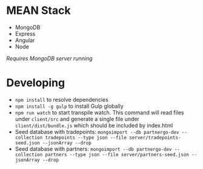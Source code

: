 # MEAN Stack
* MongoDB
* Express
* Angular
* Node

*Requires MongoDB server running*

# Developing

* `npm install` to resolve dependencies
* `npm install -g gulp` to install Gulp globally
* `npm run watch` to start transpile watch. This command will read files under `client/src` and generate a single file under `client/dist/bundle.js` which should be included by index.html
* Seed database with tradepoints: `mongoimport --db partnergo-dev --collection tradepoints --type json --file server/tradepoints-seed.json --jsonArray --drop`
* Seed database with partners: `mongoimport --db partnergo-dev --collection partners --type json --file server/partners-seed.json --jsonArray --drop`
